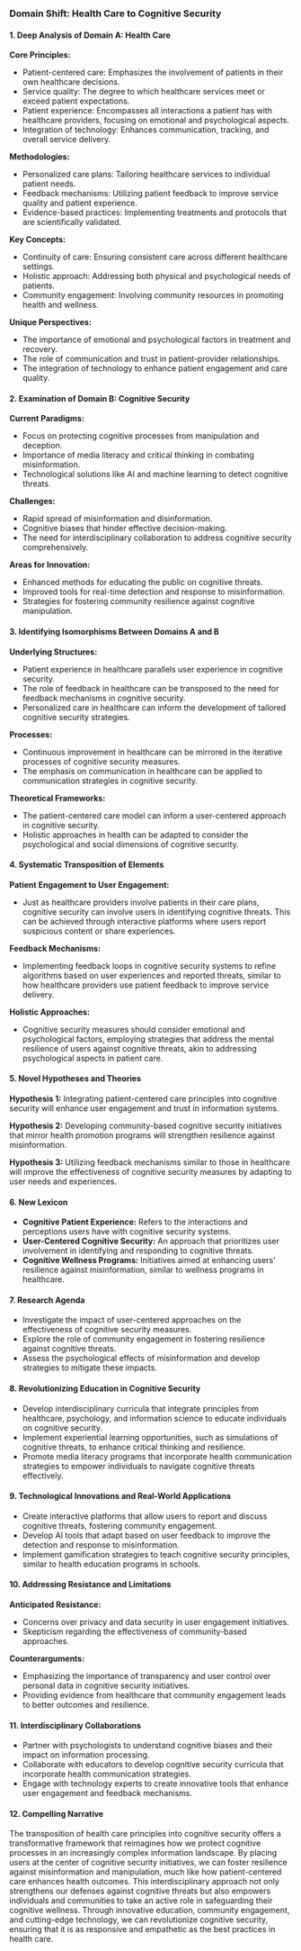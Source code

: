 ### Domain Shift: Health Care to Cognitive Security

#### 1. Deep Analysis of Domain A: Health Care

**Core Principles:**
- Patient-centered care: Emphasizes the involvement of patients in their own healthcare decisions.
- Service quality: The degree to which healthcare services meet or exceed patient expectations.
- Patient experience: Encompasses all interactions a patient has with healthcare providers, focusing on emotional and psychological aspects.
- Integration of technology: Enhances communication, tracking, and overall service delivery.

**Methodologies:**
- Personalized care plans: Tailoring healthcare services to individual patient needs.
- Feedback mechanisms: Utilizing patient feedback to improve service quality and patient experience.
- Evidence-based practices: Implementing treatments and protocols that are scientifically validated.

**Key Concepts:**
- Continuity of care: Ensuring consistent care across different healthcare settings.
- Holistic approach: Addressing both physical and psychological needs of patients.
- Community engagement: Involving community resources in promoting health and wellness.

**Unique Perspectives:**
- The importance of emotional and psychological factors in treatment and recovery.
- The role of communication and trust in patient-provider relationships.
- The integration of technology to enhance patient engagement and care quality.

#### 2. Examination of Domain B: Cognitive Security

**Current Paradigms:**
- Focus on protecting cognitive processes from manipulation and deception.
- Importance of media literacy and critical thinking in combating misinformation.
- Technological solutions like AI and machine learning to detect cognitive threats.

**Challenges:**
- Rapid spread of misinformation and disinformation.
- Cognitive biases that hinder effective decision-making.
- The need for interdisciplinary collaboration to address cognitive security comprehensively.

**Areas for Innovation:**
- Enhanced methods for educating the public on cognitive threats.
- Improved tools for real-time detection and response to misinformation.
- Strategies for fostering community resilience against cognitive manipulation.

#### 3. Identifying Isomorphisms Between Domains A and B

**Underlying Structures:**
- Patient experience in healthcare parallels user experience in cognitive security.
- The role of feedback in healthcare can be transposed to the need for feedback mechanisms in cognitive security.
- Personalized care in healthcare can inform the development of tailored cognitive security strategies.

**Processes:**
- Continuous improvement in healthcare can be mirrored in the iterative processes of cognitive security measures.
- The emphasis on communication in healthcare can be applied to communication strategies in cognitive security.

**Theoretical Frameworks:**
- The patient-centered care model can inform a user-centered approach in cognitive security.
- Holistic approaches in health can be adapted to consider the psychological and social dimensions of cognitive security.

#### 4. Systematic Transposition of Elements

**Patient Engagement to User Engagement:**
- Just as healthcare providers involve patients in their care plans, cognitive security can involve users in identifying cognitive threats. This can be achieved through interactive platforms where users report suspicious content or share experiences.

**Feedback Mechanisms:**
- Implementing feedback loops in cognitive security systems to refine algorithms based on user experiences and reported threats, similar to how healthcare providers use patient feedback to improve service delivery.

**Holistic Approaches:**
- Cognitive security measures should consider emotional and psychological factors, employing strategies that address the mental resilience of users against cognitive threats, akin to addressing psychological aspects in patient care.

#### 5. Novel Hypotheses and Theories

**Hypothesis 1:**
Integrating patient-centered care principles into cognitive security will enhance user engagement and trust in information systems.

**Hypothesis 2:**
Developing community-based cognitive security initiatives that mirror health promotion programs will strengthen resilience against misinformation.

**Hypothesis 3:**
Utilizing feedback mechanisms similar to those in healthcare will improve the effectiveness of cognitive security measures by adapting to user needs and experiences.

#### 6. New Lexicon

- **Cognitive Patient Experience:** Refers to the interactions and perceptions users have with cognitive security systems.
- **User-Centered Cognitive Security:** An approach that prioritizes user involvement in identifying and responding to cognitive threats.
- **Cognitive Wellness Programs:** Initiatives aimed at enhancing users' resilience against misinformation, similar to wellness programs in healthcare.

#### 7. Research Agenda

- Investigate the impact of user-centered approaches on the effectiveness of cognitive security measures.
- Explore the role of community engagement in fostering resilience against cognitive threats.
- Assess the psychological effects of misinformation and develop strategies to mitigate these impacts.

#### 8. Revolutionizing Education in Cognitive Security

- Develop interdisciplinary curricula that integrate principles from healthcare, psychology, and information science to educate individuals on cognitive security.
- Implement experiential learning opportunities, such as simulations of cognitive threats, to enhance critical thinking and resilience.
- Promote media literacy programs that incorporate health communication strategies to empower individuals to navigate cognitive threats effectively.

#### 9. Technological Innovations and Real-World Applications

- Create interactive platforms that allow users to report and discuss cognitive threats, fostering community engagement.
- Develop AI tools that adapt based on user feedback to improve the detection and response to misinformation.
- Implement gamification strategies to teach cognitive security principles, similar to health education programs in schools.

#### 10. Addressing Resistance and Limitations

**Anticipated Resistance:**
- Concerns over privacy and data security in user engagement initiatives.
- Skepticism regarding the effectiveness of community-based approaches.

**Counterarguments:**
- Emphasizing the importance of transparency and user control over personal data in cognitive security initiatives.
- Providing evidence from healthcare that community engagement leads to better outcomes and resilience.

#### 11. Interdisciplinary Collaborations

- Partner with psychologists to understand cognitive biases and their impact on information processing.
- Collaborate with educators to develop cognitive security curricula that incorporate health communication strategies.
- Engage with technology experts to create innovative tools that enhance user engagement and feedback mechanisms.

#### 12. Compelling Narrative

The transposition of health care principles into cognitive security offers a transformative framework that reimagines how we protect cognitive processes in an increasingly complex information landscape. By placing users at the center of cognitive security initiatives, we can foster resilience against misinformation and manipulation, much like how patient-centered care enhances health outcomes. This interdisciplinary approach not only strengthens our defenses against cognitive threats but also empowers individuals and communities to take an active role in safeguarding their cognitive wellness. Through innovative education, community engagement, and cutting-edge technology, we can revolutionize cognitive security, ensuring that it is as responsive and empathetic as the best practices in health care.
